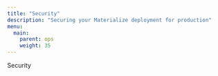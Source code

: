 ```yaml
---
title: "Security"
description: "Securing your Materialize deployment for production"
menu:
  main:
    parent: ops
    weight: 35
---
```


Security
